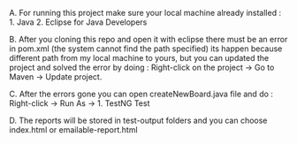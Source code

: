 A. For running this project make sure your local machine already installed :
    1. Java
    2. Eclipse for Java Developers

B. After you cloning this repo and open it with eclipse there must be an error in pom.xml (the system cannot find the path specified) its happen because 
different path from my local machine to yours, but you can updated the project and solved the error by doing : Right-click on the project -> Go to Maven -> Update project.

C. After the errors gone you can open createNewBoard.java file and do : Right-click -> Run As -> 1. TestNG Test

D. The reports will be stored in test-output folders and you can choose index.html or emailable-report.html
